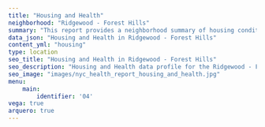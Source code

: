```yaml
---
title: "Housing and Health"
neighborhood: "Ridgewood - Forest Hills"
summary: "This report provides a neighborhood summary of housing conditions and related health outcomes. It also describes population characteristics that can increase vulnerability to housing hazards."
data_json: "Housing and Health in Ridgewood - Forest Hills"
content_yml: "housing"
type: location
seo_title: "Housing and Health in Ridgewood - Forest Hills"
seo_description: "Housing and Health data profile for the Ridgewood - Forest Hills neighborhood of NYC."
seo_image: "images/nyc_health_report_housing_and_health.jpg"
menu:
    main:
        identifier: '04'
vega: true
arquero: true
---
```

